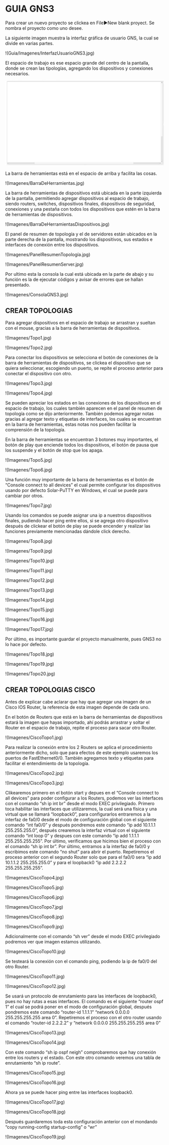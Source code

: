 # GUIA GNS3
Para crear un nuevo proyecto se clickea en File►New blank proyect. Se nombra el proyecto como uno desee.

La siguiente imagen muestra la interfaz gráfica de usuario GNS, la cual se divide en varias partes.

!(Guia/Imagenes/InterfazUsuarioGNS3.jpg)

El espacio de trabajo es ese espacio grande del centro de la pantalla, donde se crean las tipologías, agregando los dispositivos y conexiones necesarios.

![](Imagenes/EspacioDeTrabajo.jpg)

La barra de herramientas está en el espacio de arriba y facilita las cosas.

!(Imagenes/BarraDeHerramientas.jpg)

La barra de herramientas de dispositivos está ubicada en la parte izquierda de la pantalla, permitiendo agregar dispositivos al espacio de trabajo, siendo routers, switches, dispositivos finales, dispositivos de seguridad, conexiones y una pestaña con todos los dispositivos que estén en la barra de herramientas de dispositivos.

!(Imagenes/BarraDeHerramientasDispositivos.jpg)

El panel de resumen de topología y el de servidores están ubicados en la parte derecha de la pantalla, mostrando los dispositivos, sus estados e interfaces de conexión entre los dispositivos.

!(Imagenes/PanelResumenTopología.jpg)

!(Imagenes/PanelResumenServer.jpg)

Por ultimo esta la consola la cual está ubicada en la parte de abajo y su función es la de ejecutar códigos y avisar de errores que se hallan presentado.

!(Imagenes/ConsolaGNS3.jpg)

## CREAR TOPOLOGIAS

Para agregar dispositivos en el espacio de trabajo se arrastran y sueltan con el mouse, gracias a la barra de herramientas de dispositivos.

!(Imagenes/Topo1.jpg)

!(Imagenes/Topo2.jpg)

Para conectar los dispositivos se selecciona el botón de conexiones de la barra de herramientas de dispositivos, se clickea el dispositivo que se quiera seleccionar, escogiendo un puerto, se repite el proceso anterior para conectar el dispositivo con otro.

!(Imagenes/Topo3.jpg)

!(Imagenes/Topo4.jpg)

Se pueden apreciar los estados en las conexiones de los dispositivos en el espacio de trabajo, los cuales también aparecen en el panel de resumen de topología como se dijo anteriormente. También podemos agregar notas gracias al agregar texto y etiquetas de interfaces, los cuales se encuentran en la barra de herramientas, estas notas nos pueden facilitar la comprensión de la topología.

En la barra de herramientas se encuentran 3 botones muy importantes, el botón de play que enciende todos los dispositivos, el botón de pausa que los suspende y el botón de stop que los apaga.

!(Imagenes/Topo5.jpg)

!(Imagenes/Topo6.jpg)

Una función muy importante de la barra de herramientas es el botón de “Console connect to all devices” el cual permite configurar los dispositivos usando por defecto Solar-PuTTY en Windows, el cual se puede para cambiar por otros.

!(Imagenes/Topo7.jpg)

Usando los comandos se puede asignar una ip a nuestros dispositivos finales, pudiendo hacer ping entre ellos, si se agrega otro dispositivo después de clickear el botón de play se puede encender y realizar las funciones previamente mencionadas dándole click derecho.

!(Imagenes/Topo8.jpg)

!(Imagenes/Topo9.jpg)

!(Imagenes/Topo10.jpg)

!(Imagenes/Topo11.jpg)

!(Imagenes/Topo12.jpg)

!(Imagenes/Topo13.jpg)

!(Imagenes/Topo14.jpg)

!(Imagenes/Topo15.jpg)

!(Imagenes/Topo16.jpg)

!(Imagenes/Topo17.jpg)

Por último, es importante guardar el proyecto manualmente, pues GNS3 no lo hace por defecto.

!(Imagenes/Topo18.jpg)

!(Imagenes/Topo19.jpg)

!(Imagenes/Topo20.jpg)

## CREAR TOPOLOGIAS CISCO

Antes de explicar cabe aclarar que hay que agregar una imagen de un Cisco IOS Router, la referencia de esta imagen depende de cada uno.

En el botón de Routers que está en la barra de herramientas de dispositivos estará la imagen que hayas importado, ahí podrás arrastrar y soltar el Router en el espacio de trabajo, repite el proceso para sacar otro Router.

!(Imagenes/CiscoTopo1.jpg)

Para realizar la conexión entre los 2 Routers se aplica el procedimiento anteriormente dicho, solo que para efectos de este ejemplo usaremos los puertos de FastEthernet0/0. También agregamos texto y etiquetas para facilitar el entendimiento de la topología.

!(Imagenes/CiscoTopo2.jpg)

!(Imagenes/CiscoTopo3.jpg)

Clikearemos primero en el botón start y depues en el “Console connect to all devices” para poder configurar a los Routers, podemos ver las interfaces con el comando “sh ip int br” desde el modo EXEC privilegiado. Primero toca habilitar las interfaces que utilizaremos, la cual será una física y una virtual que se llamará “loopback0”, para configurarlos entraremos a la interfaz de fa0/0 desde el modo de configuración global con el siguiente comando “int fa0/0” y después pondremos este comando “ip add 10.1.1.1 255.255.255.0”, después crearemos la interfaz virtual con el siguiente comando “int loop 0” y despues con este comando “ip add 1.1.1.1 255.255.255.255”. Por último, verificamos que hicimos bien el proceso con el comando “sh ip int br”. Por último, entramos a la interfaz de fa0/0 y escribimos este comando “no shut” para abrir el puerto. Repetiremos el proceso anterior con el segundo Router solo que para el fa0/0 sera “ip add 10.1.1.2 255.255.255.0” y para el loopback0 “ip add 2.2.2.2 255.255.255.255”.

!(Imagenes/CiscoTopo4.jpg)

!(Imagenes/CiscoTopo5.jpg)

!(Imagenes/CiscoTopo6.jpg)

!(Imagenes/CiscoTopo7.jpg)

!(Imagenes/CiscoTopo8.jpg)

!(Imagenes/CiscoTopo9.jpg)

Adicionalmente con el comando “sh ver” desde el modo EXEC privilegiado podremos ver que imagen estamos utilizando.

!(Imagenes/CiscoTopo10.jpg)

Se testeará la conexión con el comando ping, podiendo la ip de fa0/0 del otro Router.

!(Imagenes/CiscoTopo11.jpg)

!(Imagenes/CiscoTopo12.jpg)

Se usará un protocolo de enrutamiento para las interfaces de loopback0, pues no hay rutas a esas interfaces. El comando es el siguiente “router ospf 1” el cual se podrá poner en el modo de configuración global, después pondremos este comando “router-id 1.1.1.1” “network 0.0.0.0 255.255.255.255 area 0”. Repetiremos el proceso con el otro router usando el comando “router-id 2.2.2.2” y “network 0.0.0.0 255.255.255.255 area 0”

!(Imagenes/CiscoTopo13.jpg)

!(Imagenes/CiscoTopo14.jpg)

Con este comando “sh ip ospf neigh” comprobaremos que hay conexión entre los routers y el estado. Con este otro comando veremos una tabla de enrutamiento “sh ip route”.

!(Imagenes/CiscoTopo15.jpg)

!(Imagenes/CiscoTopo16.jpg)

Ahora ya se puede hacer ping entre las interfaces loopback0.

!(Imagenes/CiscoTopo17.jpg)

!(Imagenes/CiscoTopo18.jpg)

Después guardaremos toda esta configuración anterior con el mondando “copy running-config startup-config” o “wr”

!(Imagenes/CiscoTopo19.jpg)
